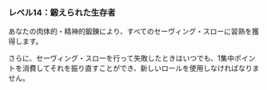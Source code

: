 ### レベル14：鍛えられた生存者

あなたの肉体的・精神的鍛錬により、すべてのセーヴィング・スローに習熟を獲得します。

さらに、セーヴィング・スローを行って失敗したときはいつでも、1集中ポイントを消費してそれを振り直すことができ、新しいロールを使用しなければなりません。
